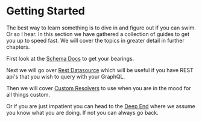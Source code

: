 
# Getting Started

The best way to learn something is to dive in and figure out if you can swim.
Or so I hear. In this section we have gathered a collection of guides to
get you up to speed fast. We will cover the topics in greater detail in
further chapters.

First look at the [Schema Docs](schema.md) to get your bearings.

Next we will go over [Rest Datasource](restdatasource.md) which will be useful
if you have REST api's that you wish to query with your GraphQL.

Then we will cover [Custom Resolvers](customresolvers.md) to use when you
are in the mood for all things custom.

Or if you are just impatient you can head to the [Deep End](deepend.md) where
we assume you know what you are doing. If not you can always go back.
